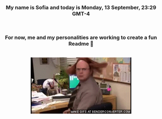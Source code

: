 


<div align="center">
<h3 >My name is Sofia and today is Monday, 13 September, 23:29 GMT-4</h3><br>
<h3 >For now, me and my personalities are working to create a fun Readme 👋
</h3><br>
<img src='img/dwight.gif' alt='working...'/>
</div>
